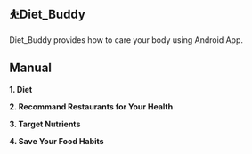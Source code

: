## ⛹Diet_Buddy
Diet_Buddy provides how to care your body using Android App.

## Manual
__1. Diet__

__2. Recommand Restaurants for Your Health__

__3. Target Nutrients__

__4. Save Your Food Habits__
